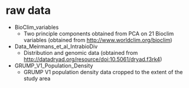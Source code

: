 raw data
=========

* BioClim_variables
	+ Two principle components obtained from PCA on 21 Bioclim variables (obtained from http://www.worldclim.org/bioclim) 
* Data_Meirmans_et_al_IntrabioDiv
	+ Distribution and genomic data (obtained from http://datadryad.org/resource/doi:10.5061/dryad.f3rk4)
* GRUMP_V1_Population_Density
	+ GRUMP V1 population density data cropped to the extent of the study area

